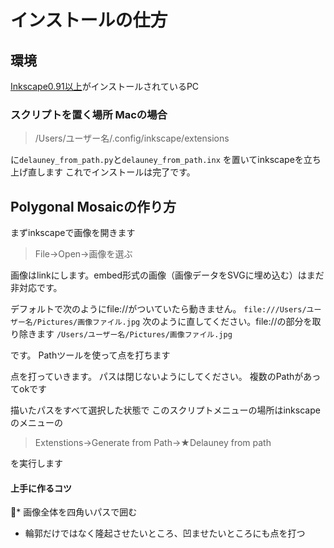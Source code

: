 # インストールの仕方
## 環境
[Inkscape0.91以上](https://inkscape.org/ja/)がインストールされているPC
### スクリプトを置く場所 Macの場合
> /Users/ユーザー名/.config/inkscape/extensions

に`delauney_from_path.py`と`delauney_from_path.inx` を置いてinkscapeを立ち上げ直します
これでインストールは完了です。

## Polygonal Mosaicの作り方
まずinkscapeで画像を開きます
> File->Open->画像を選ぶ

画像はlinkにします。embed形式の画像（画像データをSVGに埋め込む）はまだ非対応です。

デフォルトで次のようにfile://がついていたら動きません。
`file:///Users/ユーザー名/Pictures/画像ファイル.jpg`
次のように直してください。file://の部分を取り除きます
`/Users/ユーザー名/Pictures/画像ファイル.jpg`


です。
Pathツールを使って点を打ちます

点を打っていきます。
パスは閉じないようにしてください。
複数のPathがあってokです

描いたパスをすべて選択した状態で
このスクリプトメニューの場所はinkscapeのメニューの
> Extenstions->Generate from Path->★Delauney from path

を実行します

#### 上手に作るコツ
* 画像全体を四角いパスで囲む
* 輪郭だけではなく隆起させたいところ、凹ませたいところにも点を打つ
